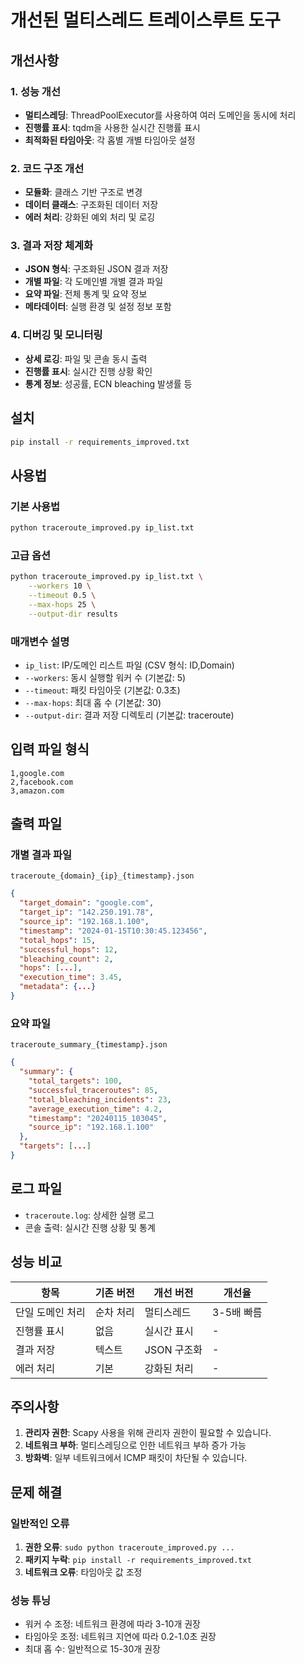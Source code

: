 # 개선된 멀티스레드 트레이스루트 도구

## 개선사항

### 1. 성능 개선
- **멀티스레딩**: ThreadPoolExecutor를 사용하여 여러 도메인을 동시에 처리
- **진행률 표시**: tqdm을 사용한 실시간 진행률 표시
- **최적화된 타임아웃**: 각 홉별 개별 타임아웃 설정

### 2. 코드 구조 개선
- **모듈화**: 클래스 기반 구조로 변경
- **데이터 클래스**: 구조화된 데이터 저장
- **에러 처리**: 강화된 예외 처리 및 로깅

### 3. 결과 저장 체계화
- **JSON 형식**: 구조화된 JSON 결과 저장
- **개별 파일**: 각 도메인별 개별 결과 파일
- **요약 파일**: 전체 통계 및 요약 정보
- **메타데이터**: 실행 환경 및 설정 정보 포함

### 4. 디버깅 및 모니터링
- **상세 로깅**: 파일 및 콘솔 동시 출력
- **진행률 표시**: 실시간 진행 상황 확인
- **통계 정보**: 성공률, ECN bleaching 발생률 등

## 설치

```bash
pip install -r requirements_improved.txt
```

## 사용법

### 기본 사용법
```bash
python traceroute_improved.py ip_list.txt
```

### 고급 옵션
```bash
python traceroute_improved.py ip_list.txt \
    --workers 10 \
    --timeout 0.5 \
    --max-hops 25 \
    --output-dir results
```

### 매개변수 설명
- `ip_list`: IP/도메인 리스트 파일 (CSV 형식: ID,Domain)
- `--workers`: 동시 실행할 워커 수 (기본값: 5)
- `--timeout`: 패킷 타임아웃 (기본값: 0.3초)
- `--max-hops`: 최대 홉 수 (기본값: 30)
- `--output-dir`: 결과 저장 디렉토리 (기본값: traceroute)

## 입력 파일 형식

```
1,google.com
2,facebook.com
3,amazon.com
```

## 출력 파일

### 개별 결과 파일
`traceroute_{domain}_{ip}_{timestamp}.json`
```json
{
  "target_domain": "google.com",
  "target_ip": "142.250.191.78",
  "source_ip": "192.168.1.100",
  "timestamp": "2024-01-15T10:30:45.123456",
  "total_hops": 15,
  "successful_hops": 12,
  "bleaching_count": 2,
  "hops": [...],
  "execution_time": 3.45,
  "metadata": {...}
}
```

### 요약 파일
`traceroute_summary_{timestamp}.json`
```json
{
  "summary": {
    "total_targets": 100,
    "successful_traceroutes": 85,
    "total_bleaching_incidents": 23,
    "average_execution_time": 4.2,
    "timestamp": "20240115_103045",
    "source_ip": "192.168.1.100"
  },
  "targets": [...]
}
```

## 로그 파일

- `traceroute.log`: 상세한 실행 로그
- 콘솔 출력: 실시간 진행 상황 및 통계

## 성능 비교

| 항목 | 기존 버전 | 개선 버전 | 개선율 |
|------|-----------|-----------|--------|
| 단일 도메인 처리 | 순차 처리 | 멀티스레드 | 3-5배 빠름 |
| 진행률 표시 | 없음 | 실시간 표시 | - |
| 결과 저장 | 텍스트 | JSON 구조화 | - |
| 에러 처리 | 기본 | 강화된 처리 | - |

## 주의사항

1. **관리자 권한**: Scapy 사용을 위해 관리자 권한이 필요할 수 있습니다.
2. **네트워크 부하**: 멀티스레딩으로 인한 네트워크 부하 증가 가능
3. **방화벽**: 일부 네트워크에서 ICMP 패킷이 차단될 수 있습니다.

## 문제 해결

### 일반적인 오류
1. **권한 오류**: `sudo python traceroute_improved.py ...`
2. **패키지 누락**: `pip install -r requirements_improved.txt`
3. **네트워크 오류**: 타임아웃 값 조정

### 성능 튜닝
- 워커 수 조정: 네트워크 환경에 따라 3-10개 권장
- 타임아웃 조정: 네트워크 지연에 따라 0.2-1.0초 권장
- 최대 홉 수: 일반적으로 15-30개 권장 